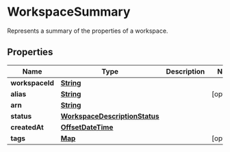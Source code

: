 

# WorkspaceSummary

Represents a summary of the properties of a workspace.

## Properties

| Name | Type | Description | Notes |
|------------ | ------------- | ------------- | -------------|
|**workspaceId** | [**String**](String.md) |  |  |
|**alias** | [**String**](String.md) |  |  [optional] |
|**arn** | [**String**](String.md) |  |  |
|**status** | [**WorkspaceDescriptionStatus**](WorkspaceDescriptionStatus.md) |  |  |
|**createdAt** | [**OffsetDateTime**](OffsetDateTime.md) |  |  |
|**tags** | [**Map**](Map.md) |  |  [optional] |




